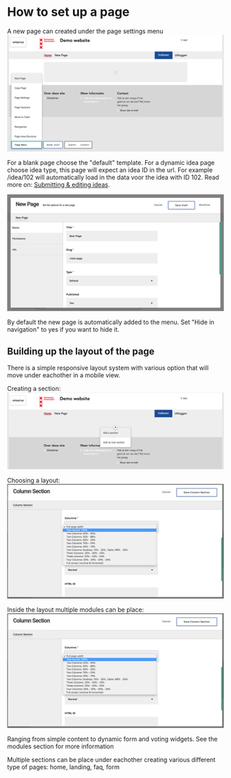 # How to set up a page

A new page can created under the page settings menu
![Page in menu](/img/page-in-menu.png)

For a blank page choose the "default" template. For a dynamic idea page choose idea type, this page will expect an idea ID in the url. For example /idea/102 will automatically load in the data voor the idea with ID 102. Read more on: [Submitting & editing ideas](manual/submitting-editing-ideas.md).

![Page in menu](/img/new-page.png)

By default the new page is automatically added to the menu. Set "Hide in navigation" to yes if you want to hide it.


## Building up the layout of the page
There is a simple responsive layout system with various option that will move under eachother in a mobile view.

Creating a section:
![Section layout](/img/section-new.png)

Choosing a layout:
![Section layout](/img/section-layout.png)

Inside the layout multiple modules can be place:
![Section layout](/img/section-layout.png)

Ranging from simple content to dynamic form and voting widgets. See the modules section for more information

Multiple sections can be place under eachother creating various different type of pages: home, landing, faq, form
